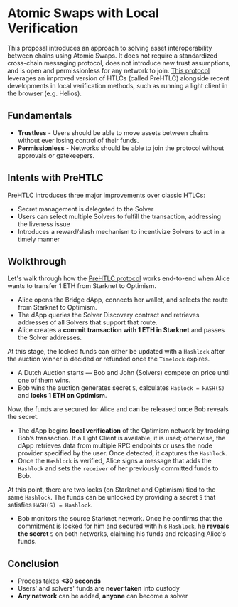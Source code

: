 # Atomic Swaps with Local Verification

This proposal introduces an approach to solving asset interoperability between chains using Atomic Swaps. It does not require a standardized cross-chain messaging protocol, does not introduce new trust assumptions, and is open and permissionless for any network to join. [This protocol](https://ethereum-magicians.org/t/cross-chain-asset-bridging-with-atomic-swaps-and-local-verification/22444) leverages an improved version of HTLCs (called PreHTLC) alongside recent developments in local verification methods, such as running a light client in the browser (e.g. Helios).

## Fundamentals

- **Trustless** - Users should be able to move assets between chains without ever losing control of their funds.
- **Permissionless** - Networks should be able to join the protocol without approvals or gatekeepers.

## Intents with PreHTLC

PreHTLC introduces three major improvements over classic HTLCs:

- Secret management is delegated to the Solver
- Users can select multiple Solvers to fulfill the transaction, addressing the liveness issue
- Introduces a reward/slash mechanism to incentivize Solvers to act in a timely manner

## Wolkthrough

Let's walk through how the [PreHTLC protocol](https://docs.train.tech/protocol/atomic-swaps-prehtlc) works end-to-end when Alice wants to transfer 1 ETH from Starknet to Optimism.

- Alice opens the Bridge dApp, connects her wallet, and selects the route from Starknet to Optimism.  
- The dApp queries the Solver Discovery contract and retrieves addresses of all Solvers that support that route.
- Alice creates a **commit transaction with 1 ETH in Starknet** and passes the Solver addresses.

At this stage, the locked funds can either be updated with a `Hashlock` after the auction winner is decided or refunded once the `Timelock` expires.

- A Dutch Auction starts — Bob and John (Solvers) compete on price until one of them wins.  
- Bob wins the auction generates secret `S`, calculates `Haslock = HASH(S)` and **locks 1 ETH on Optimism**.

Now, the funds are secured for Alice and can be released once Bob reveals the secret.

- The dApp begins **local verification** of the Optimism network by tracking Bob’s transaction. If a Light Client is available, it is used; otherwise, the dApp retrieves data from multiple RPC endpoints or uses the node provider specified by the user. Once detected, it captures the `Hashlock`.
- Once the `Hashlock` is verified, Alice signs a message that adds the `Hashlock` and sets the `receiver` of her previously committed funds to Bob.

At this point, there are two locks (on Starknet and Optimism) tied to the same `Hashlock`. The funds can be unlocked by providing a secret `S` that satisfies `HASH(S) = Hashlock`.

- Bob monitors the source Starknet network. Once he confirms that the commitment is locked for him and secured with his `Hashlock`, he **reveals the secret** `S` on both networks, claiming his funds and releasing Alice's funds.

## Conclusion

- Process takes **<30 seconds**
- Users' and solvers' funds are **never taken** into custody
- **Any network** can be added, **anyone** can become a solver
